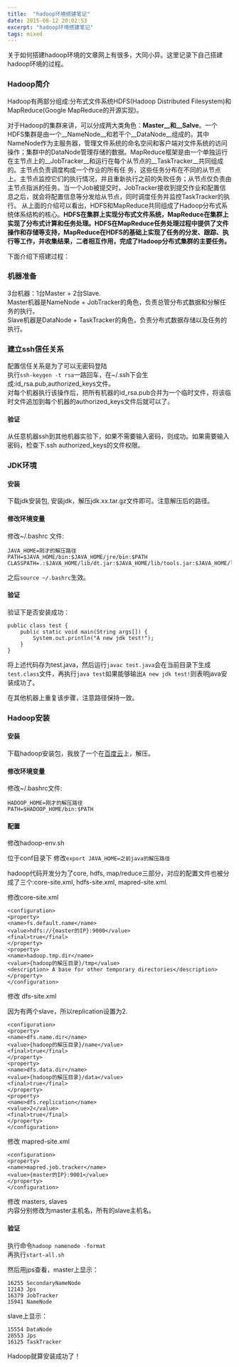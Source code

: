 ```yaml
---
title:  "hadoop环境搭建笔记"
date: 2015-08-12 20:02:53
excerpt: "hadoop环境搭建笔记"
tags: mixed
---
```


关于如何搭建hadoop环境的文章网上有很多，大同小异。这里记录下自己搭建hadoop环境的过程。

<!--more-->

### Hadoop简介

Hadoop有两部分组成:分布式文件系统HDFS(Hadoop Distributed Filesystem)和MapReduce(Google MapReduce的开源实现)。

对于Hadoop的集群来讲，可以分成两大类角色：__Master__和__Salve__。一个HDFS集群是由一个__NameNode__和若干个__DataNode__组成的。其中NameNode作为主服务器，管理文件系统的命名空间和客户端对文件系统的访问操作；集群中的DataNode管理存储的数据。MapReduce框架是由一个单独运行在主节点上的__JobTracker__和运行在每个从节点的__TaskTracker__共同组成的。主节点负责调度构成一个作业的所有任 务，这些任务分布在不同的从节点上。主节点监控它们的执行情况，并且重新执行之前的失败任务；从节点仅负责由主节点指派的任务。当一个Job被提交时，JobTracker接收到提交作业和配置信息之后，就会将配置信息等分发给从节点，同时调度任务并监控TaskTracker的执行。
从上面的介绍可以看出，HDFS和MapReduce共同组成了Hadoop分布式系统体系结构的核心。__HDFS在集群上实现分布式文件系统，MapReduce在集群上实现了分布式计算和任务处理。HDFS在MapReduce任务处理过程中提供了文件操作和存储等支持，MapReduce在HDFS的基础上实现了任务的分发、跟踪、执行等工作，并收集结果，二者相互作用，完成了Hadoop分布式集群的主要任务。__


下面介绍下搭建过程：

### 机器准备
3台机器：1台Master + 2台Slave.  
Master机器是NameNode + JobTracker的角色，负责总管分布式数据和分解任务的执行。  
Slave机器是DataNode + TaskTracker的角色，负责分布式数据存储以及任务的执行。   

### 建立ssh信任关系
配置信任关系是为了可以无密码登陆  
执行`ssh-keygen -t rsa`一路回车，在~/.ssh下会生成:id\_rsa.pub,authorized\_keys文件。  
对每个机器执行该操作后，把所有机器的id\_rsa.pub合并为一个临时文件，将该临时文件追加到每个机器的authorized\_keys文件后就可以了。
#### 验证
从任意机器ssh到其他机器实验下，如果不需要输入密码，则成功。如果需要输入密码，检查下.ssh authorized\_keys的文件权限。

### JDK环境
#### 安装
下载jdk安装包, 安装jdk，解压jdk.xx.tar.gz文件即可。注意解压后的路径。  
#### 修改环境变量
修改~/.bashrc 文件:   

```
JAVA_HOME=刚才的解压路径
PATH=$JAVA_HOME/bin:$JAVA_HOME/jre/bin:$PATH
CLASSPATH=.:$JAVA_HOME/lib/dt.jar:$JAVA_HOME/lib/tools.jar:$JAVA_HOME/lib:$JAVA_HOME/jre/lib:$JAVA_HOME/jre/lib/rt.jar:$CLASSPATH
```

之后`source ~/.bashrc`生效。  

#### 验证
验证下是否安装成功：  

```
public class test {
    public static void main(String args[]) {
        System.out.println("A new jdk test!");
    }
}
```

将上述代码存为test.java，然后运行`javac test.java`会在当前目录下生成`test.class`文件，再执行`java test`如果能够输出`A new jdk test!`则表明java安装成功了。

在其他机器上重复该步骤，注意路径保持一致。

### Hadoop安装
#### 安装
下载hadoop安装包，我放了一个在[百度云](http://pan.baidu.com/s/1eQhMCfC)上，解压。   

#### 修改环境变量
修改~/.bashrc文件:

```
HADOOP_HOME=刚才的解压路径
PATH=$HADOOP_HOME/bin:$PATH
```
#### 配置
修改hadoop-env.sh   

位于conf目录下
修改`export JAVA_HOME=之前java的解压路径`

hadoop代码开发分为了core, hdfs, map/reduce三部分，对应的配置文件也被分成了三个:core-site.xml, hdfs-site.xml, mapred-site.xml.


修改core-site.xml  

```
<configuration>
<property>
<name>fs.default.name</name>
<value>hdfs://{master的IP}:9000</value>
<final>true</final>
</property>
<property>
<name>hadoop.tmp.dir</name>
<value>{hadoop的解压目录}/tmp</value>
<description> A base for other temporary directories</description>
</property>
</configuration>
```


修改 dfs-site.xml  

因为有两个slave，所以replication设置为2.

```
<configuration>
<property>
<name>dfs.name.dir</name>
<value>{hadoop的解压目录}/name</value>
<final>true</final>
</property>
<property>
<name>dfs.data.dir</name>
<value>{hadoop的解压目录}/data</value>
<final>true</final>
</property>
<property>
<name>dfs.replication</name>
<value>2</value>
<final>true</final>
</property>
</configuration>
```

修改 mapred-site.xml  

```
<configuration>
<property>
<name>mapred.job.tracker</name>
<value>{master的IP}:9001</value>
</property>
</configuration>
```

修改 masters, slaves   
内容分别修改为master主机名，所有的slave主机名。

#### 验证
执行命令`hadoop namenode -format`  
再执行`start-all.sh`

然后用jps查看，master上显示：  

```
16255 SecondaryNameNode
12143 Jps
16379 JobTracker
15941 NameNode
```

slave上显示：

```
15554 DataNode
28553 Jps
16125 TaskTracker
```

Hadoop就算安装成功了！
